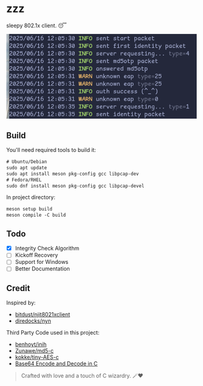 # zzz

sleepy 802.1x client. 😴

![zzz running in my laptop](Screenshot.png)

## Build
You'll need required tools to build it:
```shell
# Ubuntu/Debian
sudo apt update
sudo apt install meson pkg-config gcc libpcap-dev
# Fedora/RHEL
sudo dnf install meson pkg-config gcc libpcap-devel
```
In project directory:
```shell
meson setup build
meson compile -C build
```

## Todo
- [x] Integrity Check Algorithm  
- [ ] Kickoff Recovery  
- [ ] Support for Windows  
- [ ] Better Documentation  

## Credit

Inspired by:
- [bitdust/njit8021xclient](https://github.com/bitdust/njit8021xclient)
- [diredocks/nyn](https://github.com/diredocks/nyn)

Third Party Code used in this project:
- [benhoyt/inih](https://github.com/benhoyt/inih)
- [Zunawe/md5-c](https://github.com/Zunawe/md5-c)
- [kokke/tiny-AES-c](https://github.com/kokke/tiny-AES-c)
- [Base64 Encode and Decode in C](https://nachtimwald.com/2017/11/18/base64-encode-and-decode-in-c/)

> Crafted with love and a touch of C wizardry. 🪄❤️

